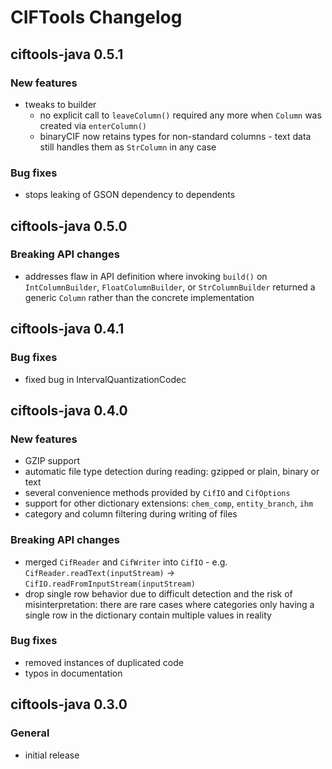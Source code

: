 CIFTools Changelog
=============

ciftools-java 0.5.1
-------------
### New features
* tweaks to builder
     * no explicit call to `leaveColumn()` required any more when `Column` was created via `enterColumn()`
     * binaryCIF now retains types for non-standard columns - text data still handles them as `StrColumn` in any case
     

### Bug fixes
* stops leaking of GSON dependency to dependents

ciftools-java 0.5.0
-------------
### Breaking API changes
* addresses flaw in API definition where invoking `build()` on `IntColumnBuilder`, `FloatColumnBuilder`, or 
`StrColumnBuilder` returned a generic `Column` rather than the concrete implementation

ciftools-java 0.4.1
-------------
### Bug fixes
* fixed bug in IntervalQuantizationCodec

ciftools-java 0.4.0
-------------
### New features
* GZIP support
* automatic file type detection during reading: gzipped or plain, binary or text
* several convenience methods provided by `CifIO` and `CifOptions`
* support for other dictionary extensions: `chem_comp`, `entity_branch`, `ihm`
* category and column filtering during writing of files

### Breaking API changes
* merged `CifReader` and `CifWriter` into `CifIO` - e.g. `CifReader.readText(inputStream)` -> 
`CifIO.readFromInputStream(inputStream)`
* drop single row behavior due to difficult detection and the risk of misinterpretation: there are rare cases where 
categories only having a single row in the dictionary contain multiple values in reality

### Bug fixes
* removed instances of duplicated code
* typos in documentation

ciftools-java 0.3.0
-------------

### General
* initial release
